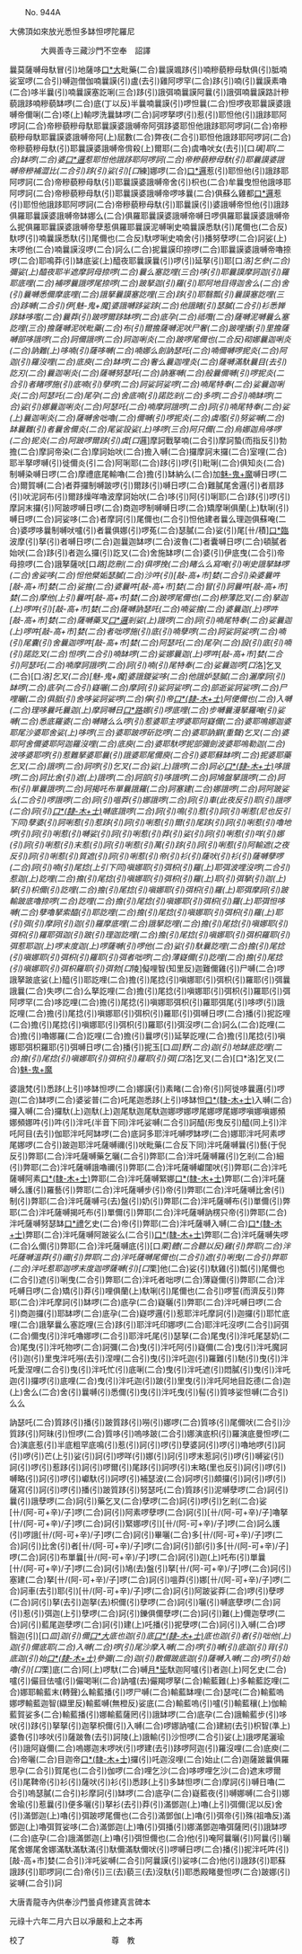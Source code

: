 ﻿　　No. 944A

大佛頂如來放光悉怛多缽怛啰陀羅尼

　　　　大興善寺三藏沙門不空奉　詔譯


曩莫薩嚩母馱冒(引)地薩哆[口*大](二合引)毗藥(二合)曩謨颯跢(引)喃糝藐糝母馱俱(引)胝喃娑室啰(二合引)嚩迦僧伽喃曩謨(引)盧(去引)雞阿啰罕(二合)跢(引)喃(引)曩謨素嚕(二合)哆半曩(引)喃曩謨塞訖唎(三合)跢(引)誐弭喃曩謨阿曩(引)誐弭喃曩謨路計糝藐誐跢喃糝藐缽啰(二合)底(丁以反)半曩喃曩謨(引)啰怛曩(二合)怛啰夜耶曩謨婆誐嚩帝儞唎(二合)嗏(上)輸啰洗曩缽啰(二合)訶啰拏啰(引)惹(引)耶怛他(引)誐跢耶阿啰訶(二合)帝糝藐糝母馱耶曩謨婆誐嚩帝阿弭跢婆耶怛他誐跢耶阿啰訶(二合)帝糝藐糝母馱耶曩謨婆誐嚩帝阿(上)屈數(二合)弊夜(二合引)耶怛他誐跢耶阿啰訶(二合)帝糝藐糝母馱(引)耶曩謨婆誐嚩帝偝殺(上)爾耶(二合)虞嚕吠女(去引)[口*璃]耶(二合)缽啰(二合)婆[口*邏](引)惹耶怛他誐跢耶阿啰訶(二合)帝糝藐糝母馱(引)耶曩謨婆誐嚩帝糝補澀比(二合引)跢(引)娑(引)[口*練]娜啰(二合)[口*邏](引)惹(引)耶怛他(引)誐跢耶阿啰訶(二合)帝糝藐糝母馱(引)耶曩謨婆誐嚩帝舍(引)枳也(二合)牟曩曳怛他誐哆耶阿啰訶(二合)帝糝藐糝母馱(引)耶曩謨婆誐嚩帝啰哆曩(二合)俱蘇么雞都[口*邏](引)惹(引)耶怛他誐跢耶阿啰訶(二合)帝糝藐糝母馱(引)耶曩謨(引)婆誐嚩帝怛他(引)誐跢俱羅耶曩謨婆誐嚩帝缽娜么(二合)俱羅耶曩謨婆誐嚩帝嚩日啰俱羅耶曩謨婆誐嚩帝么抳俱羅耶曩謨婆誐嚩帝孽惹俱羅耶曩謨泥嚩唎史喃曩謨悉馱(引)尾儞也(二合反)馱啰(引)喃曩謨悉馱(引)尾儞也(二合反)馱啰唎史喃舍(引)播努孽啰(二合)訶娑(上)末啰他(二合)喃曩謨沒啰(二合)訶么(二合)抳曩謨印捺啰(二合)耶曩謨婆誐嚩帝嚕捺啰(二合)耶鳴莽(引)缽底娑(上)醯夜耶曩謨曩(引)啰(引)延拏(引)耶[口*洛]乞參(二合)彌娑(上)醯夜耶半遮摩訶母捺啰(二合)曩么塞訖哩(三合)哆(引)耶曩謨摩訶迦(引)羅耶底哩(二合)補啰曩誐啰尾捺啰(二合)跛拏迦(引)羅(引)耶阿地目得迦舍么(二合)舍(引)曩嚩悉儞摩底哩(二合)誐拏曩謨塞訖哩(三合)跢(引)耶翳瓢(引)曩謨塞訖哩(三合)跢嚩(二合引)伊[魅-鬼+魔]婆誐嚩跢娑跢(二合)他誐睹(引)瑟膩(二合引)衫悉亸跢缽哆嚂(二合)曩莽(引)跛啰爾跢缽啰(二合)底孕(二合)祗囕(二合)薩嚩泥嚩曩么塞訖哩(三合)擔薩嚩泥吠毗藥(二合)布(引)爾擔薩嚩泥吠尸奢(二合)跛哩播(引)里擔薩嚩部哆誐啰(二合)訶儞誐啰(二合)訶迦唎炎(二合)跛啰尾儞也(二合反)砌娜曩迦唎炎(二合)訥難(上)哆喃(引)薩哆嚩(二合)喃娜么劍訥瑟吒(二合)喃儞嚩啰抳炎(二合)阿迦(引)羅沒哩(二合)底庾(二合)缽啰(二合)奢么曩迦哩炎(二合)薩嚩滿馱曩目(去引)訖刃(二合)曩迦唎炎(二合)薩嚩努瑟吒(二合)訥塞嚩(二合)般曩儞嚩(引)啰抳炎(二合引)者睹啰施(引)底喃(引)孽啰(二合)訶娑訶娑啰(二合)喃尾特奉(二合)娑曩迦唎炎(二合)阿瑟吒(二合)尾孕(二合)舍底喃(引)諾訖剎(二合)多啰(二合引)喃缽啰(二合)娑(引)娜曩迦唎炎(二合)阿瑟吒(二合)喃摩訶誐啰(二合)訶(引)喃尾特奉(二合)娑(上)曩迦唎炎(二合)薩嚩舍咄嚕(二合)儞嚩(引)啰抳炎(二合)虞嚂(引)努娑嚩(二合)缽曩難(引)者曩舍儞炎(二合)尾娑設娑(上)哆啰(三合)阿只儞(二合)烏娜迦烏哆啰(二合)抳炎(二合)阿跛啰爾跢(引)虞[口*邏]摩訶戰拏喃(二合引)摩訶蟄(而指反引)勃擔(二合)摩訶帝染(二合)摩訶始吠(二合)擔入嚩(二合)攞摩訶末攞(二合)室哩(二合)耶半拏啰嚩(引)徙儞炎(引二合)阿唎耶(二合)跢(引)啰(引)毗唎(二合)俱知炎(二合)制嚩染嚩日啰(二合)摩禮底尾輸嚕(二合)擔(引)缽納么(二合)加[魅-鬼+魔](二合)嚩日啰(二合)爾賀嚩(二合)者莽攞制嚩跛啰(引)爾跢(引)嚩日啰(二合)難膩尾舍邏(引)者扇跢(引)吠泥訶布(引)爾跢燥咩嚕波摩訶始吠(二合)哆(引)阿(引)唎耶(二合)跢(引)啰(引)摩訶末攞(引)阿跛啰嚩日啰(二合)商迦啰制嚩嚩日啰(二合)矯摩唎俱蘭(上)馱唎(引)嚩日啰(二合)訶娑哆(二合)者摩訶(引)尾儞也(二合引)怛他建者曩么理迦俱蘇唵(二合)婆啰哆曩制嚩吠嚧(引)者曩俱娜(引)啰菟(二合)瑟膩(二合)娑(引)尾[卄/積][口*臨](二合)波摩(引)拏(引)者嚩日啰(二合)迦曩迦缽啰(二合)波魯(二)者囊嚩日啰(二合)頓膩者始吠(二合)跢(引)者迦么攞(引)訖叉(二合)舍施缽啰(二合)婆(引)伊底曳(二合引)帝母捺啰(二合)誐拏薩吠[口*路]訖刪(二合)俱啰挽(二合)睹么么寫唵(引)唎史誐拏缽啰(二合)舍娑哆(二合)怛他檗姤瑟膩(二合)沙吽(引)[敲-高+巿]婪(二合引)染婆曩吽[敲-高+巿]婪(二合)娑擔(二合)婆曩吽[敲-高+巿]婪(二合)冒(引)訶曩吽[敲-高+巿]婪(二合)摩他(上引)曩吽[敲-高+巿]婪(二合)跛啰尾儞也(二合)糝薄訖叉(二合)拏迦(上)啰吽(引)[敲-高+巿]婪(二合)薩嚩訥瑟吒(二合)喃娑擔(二合)婆曩迦(上)啰吽[敲-高+巿]婪(二合)薩嚩藥叉[口*邏](引)剎娑(上)誐啰(二合)訶(引)喃尾特奉(二合)娑曩迦(上)啰吽[敲-高+巿]婪(二合)者咄啰施(引)底(引)喃孽啰(二合)訶娑訶娑啰(二合)喃(引)尾囊(引)舍曩迦啰吽[敲-高+巿]婪(二合)阿瑟吒(二合)尾孕(二合)設(引)底(引)喃(引)諾訖叉(二合)怛啰(二合引)喃缽啰(二合)娑娜曩迦(上)啰吽[敲-高+巿]婪(二合引)阿瑟吒(二合)喃摩訶誐啰(二合)訶(引)喃(引)尾特奉(二合)娑曩迦啰[口*洛]乞叉(二合)[口*洛]乞叉(二合)[魅-鬼+魔]婆誐鑁娑哆(二合)他誐妒瑟膩(二合)灑摩訶(引)缽啰(二合)底孕(二合引)嶷囇(二合)摩訶(引)娑訶娑啰(二合)部逝娑訶娑啰(二合)尸哩曬(二合)俱胝(引)舍哆娑訶娑啰(二合)儜(引)帝[口*(隸-木+士)](二合)阿便儞也(二合)入嚩(二合)理哆曩吒曩迦(上)摩訶嚩日[口*路](二合引)娜(引)啰底哩(二合)步嚩曩漫拏羅唵(引)娑嚩(二合)悉底羅婆(二合)嚩睹么么啰(引)惹婆耶主啰婆耶阿嶷儞(二合)婆耶鳴娜迦婆耶尾沙婆耶舍娑(上)哆啰(三合)婆耶跛啰斫訖啰(二合)婆耶訥擗(重聲)乞叉(二合)婆耶阿舍儞婆耶阿迦羅沒哩(二合)底庾(二合)婆耶馱啰抳部彌劍波婆耶嗚勒迦(二合)波哆婆耶啰(引)惹難拏婆耶曩(引)誐婆耶尾儞庾(二合引)婆耶蘇缽啰(二合)抳婆耶藥乞叉(二合)誐啰(二合)訶啰(引)乞叉(二合)娑(上)誐啰(二合)訶必[口*(隸-木+士)](二合)哆誐啰(二合)訶比舍(引)遮(上)誐啰(二合)訶部(引)哆誐啰(二合)訶鳩盤拏誐啰(二合)訶布(引)單曩誐啰(二合)訶揭吒布單曩誐羅(二合)訶塞建(二合)娜誐啰(二合)訶阿跛娑么(二合引)啰誐啰(二合)訶(引)嗢莽(引)娜誐啰(二合)訶(引)車(此夜反引)耶(引)誐啰(二合)訶(引)[口*(隸-木+士)](引)嚩底誐啰(二合)訶(引)鳴(引)惹(引)訶(引)唎惹(尼也反引下同)孽婆(引)訶唎惹(引)惹跢(引)訶(引)唎惹(引)爾(引)尾跢(引)訶(引)唎惹(引)嚕地啰(引)訶(引)唎惹(引)嚩娑(引)訶(引)唎惹(引)莽(引)娑(引)訶(引)唎惹(引)咩(引)娜(引)訶(引)唎惹(引)末惹(引)訶(引)唎惹(引)萬(引)跢(引)訶(引)唎惹(引)阿輸遮(之夜反引)訶(引)唎惹(引)質遮(引)訶(引)唎惹(引)帝(引)衫(引)薩吠(引)衫(引)薩嚩孽啰(二合)訶(引)喃(引)尾捻(上引下同)嗔娜耶(引)弭枳(引)羅(上)耶弭波哩沒啰(二合引)惹迦(上)訖哩(二合)擔(引)尾捻(引)嗔娜耶(引)弭枳(引)羅(上)耶(引)弭拏(引)迦(上)拏(引)枳儞(引)訖哩(二合)擔(引)尾捻(引)嗔娜耶(引)弭枳(引)羅(上)耶弭摩訶(引)跛輸跛底嚕捺啰(二合)訖哩(二合)擔(引)尾捻(引)嗔娜耶(引)弭枳(引)羅(上)耶弭怛哆嚩(二合)孽嚕拏索醯(引)耶訖哩(二合)擔(引)尾捻(引)嗔娜耶(引)弭枳(引)羅(上)耶(引)弭(引)摩訶(引)迦(引)羅摩底哩(二合)誐拏訖哩(二合)擔(引)尾捻(引)嗔娜耶(引)弭枳(引)羅耶弭迦(引)跛(引)理迦訖哩(二合)擔(引)尾捻(引)嗔娜耶(引)弭枳羅耶(引)弭惹耶迦(上)啰末度迦(上)啰薩嚩(引)啰他(二合)娑(引)馱曩訖哩(二合)擔(引)尾捻(引)嗔娜耶(引)弭枳(引)羅耶(引)弭者咄啰(二合)薄嶷儞(引)訖哩(二合)擔(引)尾捻(引)嗔娜耶(引)弭枳羅耶(引)弭勃[口*陵]儗哩智(知里反)迦難儞雞(引)尸嚩(二合)啰誐拏跛底娑(上)醯(引)耶訖哩(二合)擔(引)尾捻(引)嗔娜耶(引)弭枳(引)羅耶(引)弭曩誐曩(二合)失啰(二合)么拏訖哩(二合)擔(引)尾捻(引)嗔娜耶(引)弭枳(引)羅耶(引)弭阿啰罕(二合)哆訖哩(二合)擔(引)尾捻(引)嗔娜耶弭枳(引)羅耶弭尾(引)哆啰(引)誐訖哩(二合)擔(引)尾捻(引)嗔娜耶(引)弭枳(引)羅耶(引)弭嚩日啰(二合)播(引)抳訖哩(二合)擔(引)尾捻(引)嗔娜耶(引)弭枳(引)羅耶(引)弭沒啰(二合)訶么(二合)訖哩(二合)擔(引)嚕娜羅(二合)訖哩(二合)擔(引)曩啰(引)延拏訖哩(二合)擔(引)尾捻(引)嗔娜耶弭枳羅耶(引)弭嚩日啰(二合)播(引)抳玉[口*皿]野(二合)迦(引)地缽底訖哩(二合)擔(引)尾捻(引)嗔娜耶(引)弭枳(引)羅耶(引)弭[口*洛]乞叉(二合)[口*洛]乞叉(二合)[魅-鬼+魔](引稱名)

婆誐梵(引)悉跢(上引)哆缽怛啰(二合)娜謨(引)素睹(二合)帝(引)阿徙哆曩邏(引)啰迦(二合)缽啰(二合)婆娑普(二合)吒尾迦悉跢(上引)哆缽怛[口*(隸-木+士)](二合)入嚩(二合)攞入嚩(二合)攞馱(上)迦馱(上)迦尾馱迦尾馱迦娜啰娜啰尾娜啰尾娜啰嗔娜嗔娜頻娜頻娜吽(引)吽(引)泮吒(半音下同)泮吒娑嚩(二合引)訶醯(形曳反引)醯(同上引)泮吒阿目(去引)伽耶泮吒阿缽啰(二合)底訶多耶泮吒嚩啰缽啰(二合)娜耶泮吒阿素啰尾娜啰(二合引)跛迦耶泮吒薩嚩禰(引)吠毗藥(二合反下同)泮吒薩嚩曩(引)藝(于倪反引)弊耶(二合)泮吒薩嚩藥乞曬(二合引)弊耶(二合)泮吒薩嚩羅(引)乞剎(二合)細(引)弊耶(二合)泮吒薩嚩誐嚕禰(引)弊耶(二合)泮吒薩嚩巘闥吠(引)弊耶(二合)泮吒薩嚩阿素[口*(隸-木+士)](引)弊耶(二合)泮吒薩嚩緊娜[口*(隸-木+士)](引)弊耶(二合)泮吒薩嚩么護(引)羅藝(引)弊耶(二合)泮吒薩嚩步(引)帝(引)弊耶(二合)泮吒薩嚩比舍(引)制(引)弊耶(二合)泮吒薩嚩弓(去)盤(引)奶(引)弊耶(二合)泮吒薩嚩布(引)單儞(引)弊耶(二合)泮吒薩嚩揭吒布(引)單儞(引)弊耶(二合)泮吒薩嚩訥楞只帝(引)弊耶(二合)泮吒薩嚩努瑟缽[口*禮](二合)乞史(二合)帝(引)弊耶(二合)泮吒薩嚩入嚩(二合)[口*(隸-木+士)](引)弊耶(二合)泮吒薩嚩阿跛娑么(二合引)[口*(隸-木+士)](引)弊耶(二合)泮吒薩嚩失啰(二合)么儞(引)弊耶(二合)泮吒薩嚩底(引)[口*栗]體(二合聽以反)雞(引)弊耶(二合)泮吒薩嚩溫莽(引)禰(引)弊耶(二合)泮吒薩嚩尾儞也(二合引)遮(引)唎曳(二合引)弊耶(二合)泮吒惹耶迦啰末度迦啰薩嚩(引)[口*栗]他(二合)娑(引)馱雞(引)瓢(引)尾儞也(二合引)遮(引)唎曳(二合引)弊耶(二合)泮吒者咄啰(二合)薄嶷儞(引)弊耶(二合)泮吒嚩日啰(二合)矯(引)莽(引)哩俱蘭(上)馱唎(引)尾儞也(二合引)啰誓(而濟反引)弊耶(二合)泮吒摩訶(引)缽啰(二合)底孕(二合)嶷曬(引)弊耶(二合)泮吒嚩日啰(二合引)商迦攞(引)耶缽啰(二合)底孕(二合)嶷啰邏(引)惹耶泮吒摩訶(引)迦攞(引)耶忙底哩(二合)誐拏曩么塞訖哩(三合)跢(引)耶泮吒印娜啰(二合)耶泮吒沒啰(二合引)訶弭(二合)儞曳(引)泮吒嚕娜啰(二合引)耶泮吒尾(引)瑟拏(二合)尾曳(引)泮吒尾瑟奶(二合)尾曳(引)泮吒物啰(二合)訶彌(二合)曳(引)泮吒阿(引)嶷儞(二合)曳(引)泮吒魔訶(引)迦(引)里曳泮吒嘮(去引)涅哩(二合引)曳(引)泮吒迦(引)羅難(引)馳(引)曳(引)泮吒愛涅哩(二合引)曳(引)泮吒忙(引)底唎(二合)曳(引)泮吒遮(引)悶膩(引)曳(引)泮吒迦(引)攞啰(引)底哩(二合)曳(引)泮吒迦(引)跛(引)里曳(引)泮吒阿地目訖德(二合)迦(上)舍么(二合)舍(引)曩嚩(引)悉儞(引)曳(引)泮吒曳(引)髻(引)質哆娑怛嚩(二合引)么么

訥瑟吒(二合)質跢(引)播(引)跛質跢(引)嘮(引)娜啰(二合)質哆(引)尾儞吠(二合引)沙質跢(引)阿昧(引)怛啰(二合)質哆(引)嗚哆跛(二合引)娜演底枳(引)羅演底曼怛啰(二合)演底惹(引)半底粗罕底鳴(引)惹(引)訶(引)啰(引)孽婆訶(引)啰(引)嚕地啰(引)訶(引)啰(引)芒(上引)娑(引)訶(引)啰咩(引)娜(引)訶(引)啰末惹訶(引)啰(引)嚩娑(引)訶(引)啰(引)惹跢(引)訶(引)啰爾(引)尾跢(引)訶啰(引)末略(里也反引)訶(引)啰(引)嚩略(引)訶(引)啰(引)巘馱(引)訶啰(引)補瑟波(二合)訶啰(引)頗攞(引)訶(引)啰(引)薩寫(引)訶(引)啰(引)播(引)跛質跢(引)努瑟吒(二合)質跢(引)泥嚩孽啰(二合)訶(引)曩(引)誐孽啰(二合)訶(引)藥乞叉(二合)孽啰(二合)訶(引)啰(引)乞剎(二合)娑[卄/(阿-可+辛)/子]啰(二合)訶(引)阿素啰孽啰(二合)訶(引)[卄/(阿-可+辛)/子]嚕拏[卄/(阿-可+辛)/子]啰(二合)訶(引)緊娜啰(引)[卄/(阿-可+辛)/子]啰(二合)訶么護(引)啰誐[卄/(阿-可+辛)/子]啰(二合)訶(引)畢囇(二合)多[卄/(阿-可+辛)/子]啰(二合)訶(引)比舍(引)者[卄/(阿-可+辛)/子]啰(二合)訶(引)部(引)多[卄/(阿-可+辛)/子]啰(二合)訶(引)布單曩[卄/(阿-可+辛)/子]啰(二合)訶(引)迦(上)吒布(引)單曩[卄/(阿-可+辛)/子]啰(二合)訶(引)鳩(去)盤(引)拏[卄/(阿-可+辛)/子]啰(二合)訶(引)塞建(二合)拏[卄/(阿-可+辛)/子]啰(二合)訶(引)嗢莽(引)娜[卄/(阿-可+辛)/子]啰(二合)訶車(去引)耶(引)[卄/(阿-可+辛)/子]啰(二合)訶(引)阿跛娑莽(二合)啰(引)孽啰(二合)訶(引)拏(去引)迦拏(去)枳儞(引)孽啰(二合)訶(引)囇(引)嚩底孽啰(二合)訶(引)惹(引)弭迦(上引)孽啰(二合)訶(引)鑠俱儞孽啰(二合)訶(引)難(上)儞迦孽啰(二合)訶(引)藍尾迦孽啰(二合)訶(引)建(上)吒播(引)抳孽啰(二合)訶(引)入嚩(二合)啰翳迦(引)[口*皿]迦(引)儞[口*大](二合引)底也迦(引)底[口*(隸-木+士)](二合引)底也迦(引)者(引)咄他(上)迦(引)儞底耶(二合)入嚩(二合)啰(引)尾沙摩入嚩(二合)啰(引)嚩(引)底迦(引)背(引)底迦(引)始[口*(隸-木+士)](二合引)參彌(二合)迦(引)散儞跛底迦(引)薩嚩入嚩(二合)啰(引)始嚕(引)[口*栗]底(二合)阿(上)啰馱(二合)嚩[月*坒](引)馱迦阿嚧(引)者迦(上)阿乞史(二合)嚧(引)儼目佉嚧(引)儼喝唎(二合)訥嚧(去)儼羯啰拏(二合)輸藍難(上)多輸藍訖哩(二合)娜耶輸藍末(轉聲)么輸藍播(引)啰尸嚩(二合)輸藍缽哩(二合)瑟咤(二合)輸藍嗚娜啰輸藍迦智(纈里反)輸藍嚩(無橙反)娑底(二合)輸藍嗚(引)嚧(引)輸藍穰(上)伽輸藍賀娑多(二合)輸藍播(引)娜輸藍薩罔(引)誐缽啰(二合)底孕(二合)誐輸藍步(引)哆吠(引)跢(引)拏拏(引)迦拏枳儞(引)入嚩(二合)啰娜訥嚧(二合)建紉(去引)枳智(準上)婆魯(引)哆吠(引)薩跛魯(去引)訶陵(上)誐輸(引)沙怛啰(二合引)娑(上)誐啰尾灑瑜(引)誐阿嶷儞(二合)嗚娜迦末啰吠(引)啰建(去引)跢啰阿迦(引)羅沒哩(二合)底庾(二合)帝囇(二合)目迦帝[口*(隸-木+士)](二合引)攞(引)吒迦沒哩(二合)始止(二合)迦薩跛曩俱羅思孕(二合引)賀尾也(二合引)伽啰(二合)哩乞沙(二合)哆啰哩乞沙(二合)遮末啰爾(引)尾鞞帝(引)衫(引)薩吠(引)衫(引)悉跢(上引)多缽怛啰(二合)摩訶(引)嚩日嚕(二合引)嗚瑟膩(二合引)衫摩訶(引)缽啰(二合)底孕(二合)嶷藍夜(引)嚩娜嚩(二合引)娜舍瑜(引)惹曩(引)便多囇(引)拏衫(去引)莽(引)滿鄧迦(上)嚕(上引)弭儞(泥以反)舍(引)滿鄧迦(上)嚕(引)弭跛啰尾儞也(二合引)滿鄧伽(上)嚕(引)弭帝(引)殊(祖嚕反)滿鄧迦(上)嚕弭賀娑哆(二合)滿鄧迦(上)嚕(引)弭播(引)娜滿鄧迦嚕弭薩罔(引)誐缽啰(二合)底孕(二合)誐滿鄧迦(上)嚕(引)弭怛儞也(二合)他(引)唵阿曩曬(引)阿曩(引)曬尾舍娜尾舍娜滿馱滿馱滿(引)馱儞滿馱儞吠(引)啰嚩日啰(二合)播(引)抳泮吒吽(引)[敲-高+巿]婪(二合引)泮吒娑嚩(二合引)阿曩謨(引)娑哆(二合)他(引)誐跢(引)耶蘇誐跢(引)耶啰訶(二合)帝(引)三(去)藐三(去)沒馱(引)耶悉殿睹曼怛啰(二合)跛娜(引)娑嚩(二合引)訶





大唐青龍寺內供奉沙門曇貞修建真言碑本

元祿十六年二月六日以凈嚴和上之本再

校了　　　　　　　　　　　尊　教
